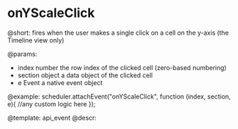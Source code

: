 onYScaleClick
=============

@short: fires when the user makes a single click on a cell on the y-axis (the Timeline view only)
	

@params: 
- index		number	 the row index of the clicked cell (zero-based numbering)
- section		object	 a data object of the clicked cell
- e			Event	a native event object

@example: 
scheduler.attachEvent("onYScaleClick", function (index, section, e){
	//any custom logic here
});



@template:	api_event
@descr: 
